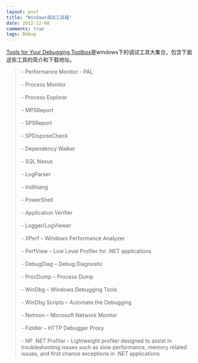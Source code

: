 ```yaml
---
layout: post
title: "Windows调试工具箱"
date: 2012-12-08
comments: true
tags: Debug
---
```

<a href="http://blogs.msdn.com/b/debuggingtoolbox/archive/2012/10/04/tools-for-your-debugging-toolbox.aspx">Tools for Your Debugging Toolbox</a>是windows下的调试工具大集合，包含下面这些工具的简介和下载地址。<br /><blockquote>-        Performance Monitor - PAL<br /><br />-        Process Monitor<br /><br />-        Process Explorer<br /><br />-        MPSReport<br /><br />-        SPSReport<br /><br />-        SPDisposeCheck<br /><br />-        Dependency Walker<br /><br />-        SQL Nexus<br /><br />-        LogParser<br /><br />-        Indihiang<br /><br />-        PowerShell<br /><br />-        Application Verifier<br /><br />-        Logger/LogViewer<br /><br />-        XPerf – Windows Performance Analyzer<br /><br />-        PerfView – Low Level Profiler for .NET applications<br /><br />-        DebugDiag – Debug Diagnostic<br /><br />-        ProcDump – Process Dump<br /><br />-        WinDbg – Windows Debugging Tools<br /><br />-        WinDbg Scripts – Automate the Debugging<br /><br />-        Netmon – Microsoft Network Monitor<br /><br />-        Fiddler – HTTP Debugger Proxy<br /><br />-        NP .NET Profiler - Lightweight profiler designed to assist in troubleshooting issues such as slow performance, memory related issues, and first chance exceptions in .NET applications</blockquote>